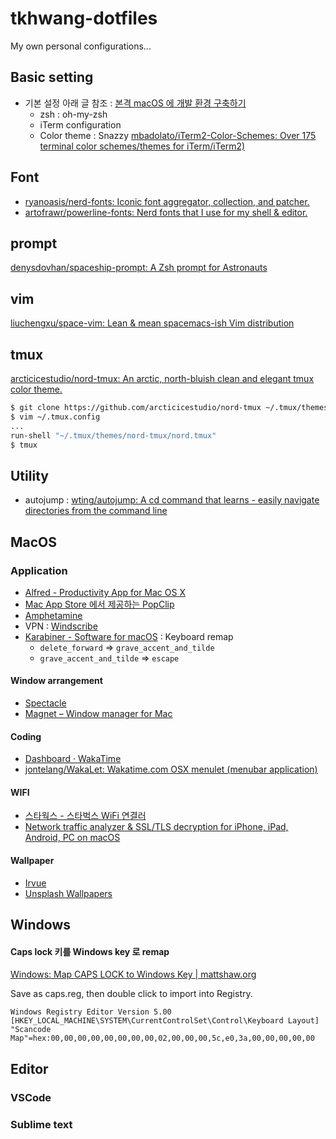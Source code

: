 # tkhwang-dotfiles

My own personal configurations...

## Basic setting

- 기본 설정 아래 글 참조 : [본격 macOS 에 개발 환경 구축하기](https://subicura.com/2017/11/22/mac-os-development-environment-setup.html)
  - zsh : oh-my-zsh
  - iTerm configuration
  - Color theme : Snazzy
    [mbadolato/iTerm2-Color-Schemes: Over 175 terminal color schemes/themes for iTerm/iTerm2)](https://github.com/mbadolato/iTerm2-Color-Schemes)

## Font

- [ryanoasis/nerd-fonts: Iconic font aggregator, collection, and patcher.](https://github.com/ryanoasis/nerd-fonts)
- [artofrawr/powerline-fonts: Nerd fonts that I use for my shell & editor.](https://github.com/artofrawr/powerline-fonts)

## prompt

[denysdovhan/spaceship-prompt: A Zsh prompt for Astronauts](https://github.com/denysdovhan/spaceship-prompt)

## vim

[liuchengxu/space-vim: Lean & mean spacemacs-ish Vim distribution](https://github.com/liuchengxu/space-vim)

## tmux

[arcticicestudio/nord-tmux: An arctic, north-bluish clean and elegant tmux color theme.](https://github.com/arcticicestudio/nord-tmux)

```bash
$ git clone https://github.com/arcticicestudio/nord-tmux ~/.tmux/themes/nord-tmux
$ vim ~/.tmux.config
...
run-shell "~/.tmux/themes/nord-tmux/nord.tmux"
$ tmux
```

## Utility

- autojump : [wting/autojump: A cd command that learns - easily navigate directories from the command line](https://github.com/wting/autojump)

## MacOS

### Application

- [Alfred - Productivity App for Mac OS X](https://www.alfredapp.com/)
- [‎Mac App Store 에서 제공하는 PopClip](https://itunes.apple.com/kr/app/popclip/id445189367?mt=12)
- [‎Amphetamine](https://itunes.apple.com/us/app/amphetamine/id937984704?mt=12)
- VPN : [Windscribe](https://kor.windscribe.com/)
- [Karabiner - Software for macOS](https://pqrs.org/osx/karabiner/) : Keyboard remap
  - `delete_forward` => `grave_accent_and_tilde`
  - `grave_accent_and_tilde` => `escape`

#### Window arrangement

- [Spectacle](https://www.spectacleapp.com/)
- [Magnet – Window manager for Mac](http://magnet.crowdcafe.com/)

#### Coding

- [Dashboard · WakaTime](https://wakatime.com/dashboard)
- [jontelang/WakaLet: Wakatime.com OSX menulet (menubar application)](https://github.com/jontelang/WakaLet)

#### WIFI

- [스타웍스 - 스타벅스 WiFi 연결러](http://xn--9t4ba803ac1m.com/)
- [Network traffic analyzer & SSL/TLS decryption for iPhone, iPad, Android, PC on macOS](https://debookee.com/)

#### Wallpaper

- [‎Irvue](https://itunes.apple.com/kr/app/irvue/id1039633667?mt=12)
- [‎Unsplash Wallpapers](https://itunes.apple.com/kr/app/unsplash-wallpapers/id1284863847?mt=12)

## Windows

#### Caps lock 키를 Windows key 로 remap

[Windows: Map CAPS LOCK to Windows Key | mattshaw.org](http://mattshaw.org/news/window-map-caps-lock-to-windows-key/)

Save as caps.reg, then double click to import into Registry.

```
Windows Registry Editor Version 5.00
[HKEY_LOCAL_MACHINE\SYSTEM\CurrentControlSet\Control\Keyboard Layout]
"Scancode Map"=hex:00,00,00,00,00,00,00,00,02,00,00,00,5c,e0,3a,00,00,00,00,00
```

## Editor

### VSCode

### Sublime text
